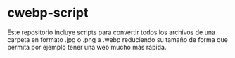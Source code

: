 # cwebp-script
Este repositorio incluye scripts para convertir todos los archivos de una carpeta en formato .jpg o .png a .webp reduciendo su tamaño de forma que permita por ejemplo tener una web mucho más rápida.
